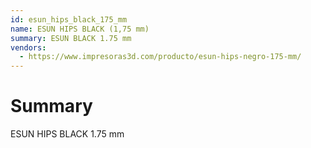 ```yaml
---
id: esun_hips_black_175_mm
name: ESUN HIPS BLACK (1,75 mm)
summary: ESUN BLACK 1.75 mm
vendors:
  - https://www.impresoras3d.com/producto/esun-hips-negro-175-mm/
---
```


# Summary

ESUN HIPS BLACK 1.75 mm
